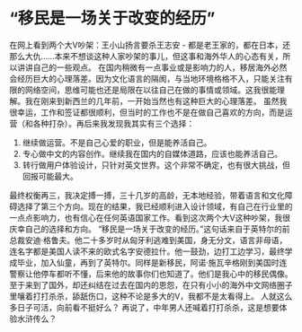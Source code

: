 # “移民是一场关于改变的经历”

在网上看到两个大V吵架：王小山扬言要杀王志安 - 都是老王家的，都在日本，还那么大仇……本来不想谈这种人家吵架的事儿，但这事和海外华人的心态有关，所以讲讲自己的一些观点。
在国内稍微有一点事业或是影响力的人，移居海外必然会经历巨大的心理落差。因为文化语言的隔阂，与当地环境格格不入，只能关注有限的网络空间，思维可能也还是局限在以往自己在做的事情或领域。这我很能理解。我在刚来到新西兰的几年前，一开始当然也有这种巨大的心理落差。
虽然我很幸运，工作和签证都很顺利，但当时的工作也不是在做自己喜欢的方向，而是运营（和各种打杂）。再后来我发现我其实有三个选择：

1. 继续做运营。不是自己心爱的职业，但是能养活自己。
2. 专心做中文的内容创作。继续我在国内的自媒体道路，应该也能养活自己。
3. 转行做用户体验设计，只针对英文世界。这个非常不确定，也有很大挑战，但回报可能最大。

最终权衡再三，我决定搏一搏，三十几岁的高龄，无本地经验，带着语言和文化障碍选择了第三个方向。现在的结果，我已经顺利进入设计领域，有自己在行业里的一点点影响力，也有信心在任何英语国家工作。看到这次两个大V这种吵架，我很庆幸自己的选择和方向。
“移民是一场关于改变的经历。”这句话来自于英特尔的前总裁安迪·格鲁夫。他二十多岁时从匈牙利逃难到美国，身无分文，语言非母语，连名字都是美国人读不来的欧式名字安德拉什。他一鼓劲，边打工边学习，最终学成毕业，加入仙童，再到了英特尔。同样是新移民，阿诺·施瓦辛格刚到美国时连警察让他停车都听不懂，后来他的故事你们也知道了。他们是我心中的移民偶像。
至于来到了国外，却还纠结在过去在国内的恩怨，在只有小小的海外中文网络圈子里嚷着打打杀杀，舔舐伤口，这种不论是多大的V，我都不是太看得上。
人就这么多日子可活，向前看不挺好么？
再说了，中年男人还喊着打打杀杀，这是想要体验水浒传么？